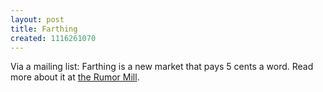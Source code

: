 ```yaml
---
layout: post
title: Farthing
created: 1116261070
---
```

Via a mailing list:  Farthing is a new market that pays 5 cents a word.  Read more about it at [the Rumor Mill](http://www.speculations.com/rumormill/?z=461846).
